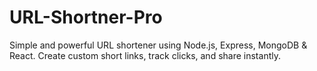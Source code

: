 # URL-Shortner-Pro
Simple and powerful URL shortener using Node.js, Express, MongoDB &amp; React. Create custom short links, track clicks, and share instantly.
